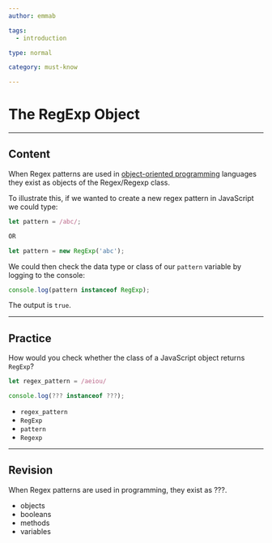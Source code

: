 ```yaml
---
author: emmab

tags:
  - introduction

type: normal

category: must-know

---
```


# The RegExp Object

---
## Content

When Regex patterns are used in [object-oriented programming](https://www.enki.com/glossary/general/object-oriented-programming) languages they exist as objects of the Regex/Regexp class.

To illustrate this, if we wanted to create a new regex pattern in JavaScript we could type:

```js
let pattern = /abc/;

OR 

let pattern = new RegExp('abc');
```

We could then check the data type or class of our `pattern` variable by logging to the console:

```javascript
console.log(pattern instanceof RegExp);
```

The output is `true`.

---
## Practice

How would you check whether the class of a JavaScript object returns `RegExp`?

```javascript
let regex_pattern = /aeiou/

console.log(??? instanceof ???);
```


* `regex_pattern`
* `RegExp`
* `pattern`
* `Regexp`

---
## Revision

When Regex patterns are used in programming, they exist as ???.

* objects
* booleans
* methods
* variables

